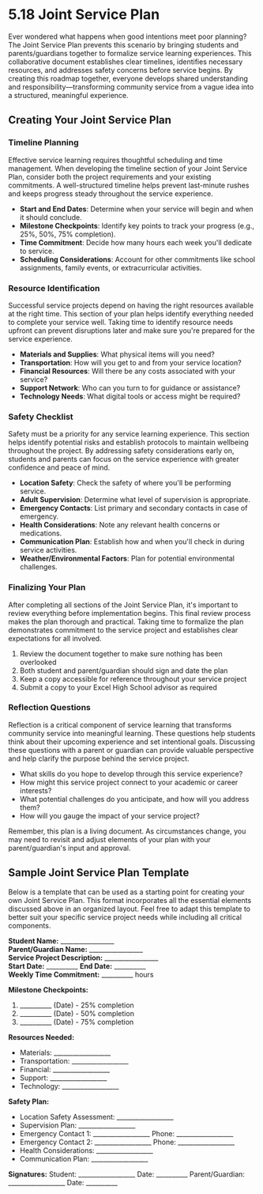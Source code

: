 # 5.18 Joint Service Plan

Ever wondered what happens when good intentions meet poor planning? The Joint Service Plan prevents this scenario by bringing students and parents/guardians together to formalize service learning experiences. This collaborative document establishes clear timelines, identifies necessary resources, and addresses safety concerns before service begins. By creating this roadmap together, everyone develops shared understanding and responsibility—transforming community service from a vague idea into a structured, meaningful experience.<!---edited-end-->

## Creating Your Joint Service Plan

### Timeline Planning
Effective service learning requires thoughtful scheduling and time management. When developing the timeline section of your Joint Service Plan, consider both the project requirements and your existing commitments. A well-structured timeline helps prevent last-minute rushes and keeps progress steady throughout the service experience.

- **Start and End Dates**: Determine when your service will begin and when it should conclude.
- **Milestone Checkpoints**: Identify key points to track your progress (e.g., 25%, 50%, 75% completion).
- **Time Commitment**: Decide how many hours each week you'll dedicate to service.
- **Scheduling Considerations**: Account for other commitments like school assignments, family events, or extracurricular activities.

### Resource Identification
Successful service projects depend on having the right resources available at the right time. This section of your plan helps identify everything needed to complete your service well. Taking time to identify resource needs upfront can prevent disruptions later and make sure you're prepared for the service experience.

- **Materials and Supplies**: What physical items will you need?
- **Transportation**: How will you get to and from your service location?
- **Financial Resources**: Will there be any costs associated with your service?
- **Support Network**: Who can you turn to for guidance or assistance?
- **Technology Needs**: What digital tools or access might be required?

### Safety Checklist
Safety must be a priority for any service learning experience. This section helps identify potential risks and establish protocols to maintain wellbeing throughout the project. By addressing safety considerations early on, students and parents can focus on the service experience with greater confidence and peace of mind.

- **Location Safety**: Check the safety of where you'll be performing service.
- **Adult Supervision**: Determine what level of supervision is appropriate.
- **Emergency Contacts**: List primary and secondary contacts in case of emergency.
- **Health Considerations**: Note any relevant health concerns or medications.
- **Communication Plan**: Establish how and when you'll check in during service activities.
- **Weather/Environmental Factors**: Plan for potential environmental challenges.

### Finalizing Your Plan
After completing all sections of the Joint Service Plan, it's important to review everything before implementation begins. This final review process makes the plan thorough and practical. Taking time to formalize the plan demonstrates commitment to the service project and establishes clear expectations for all involved.

1. Review the document together to make sure nothing has been overlooked
2. Both student and parent/guardian should sign and date the plan
3. Keep a copy accessible for reference throughout your service project
4. Submit a copy to your Excel High School advisor as required

### Reflection Questions
Reflection is a critical component of service learning that transforms community service into meaningful learning. These questions help students think about their upcoming experience and set intentional goals. Discussing these questions with a parent or guardian can provide valuable perspective and help clarify the purpose behind the service project.

- What skills do you hope to develop through this service experience?
- How might this service project connect to your academic or career interests?
- What potential challenges do you anticipate, and how will you address them?
- How will you gauge the impact of your service project?

Remember, this plan is a living document. As circumstances change, you may need to revisit and adjust elements of your plan with your parent/guardian's input and approval.

## Sample Joint Service Plan Template
Below is a template that can be used as a starting point for creating your own Joint Service Plan. This format incorporates all the essential elements discussed above in an organized layout. Feel free to adapt this template to better suit your specific service project needs while including all critical components.

**Student Name:** _________________  
**Parent/Guardian Name:** _________________  
**Service Project Description:** _________________  
**Start Date:** __________ **End Date:** __________  
**Weekly Time Commitment:** __________ hours  

**Milestone Checkpoints:**
1. __________ (Date) - 25% completion
2. __________ (Date) - 50% completion
3. __________ (Date) - 75% completion

**Resources Needed:**
- Materials: __________________
- Transportation: __________________
- Financial: __________________
- Support: __________________
- Technology: __________________

**Safety Plan:**
- Location Safety Assessment: __________________
- Supervision Plan: __________________
- Emergency Contact 1: __________________ Phone: __________________
- Emergency Contact 2: __________________ Phone: __________________
- Health Considerations: __________________
- Communication Plan: __________________

**Signatures:**
Student: __________________ Date: __________
Parent/Guardian: __________________ Date: __________



